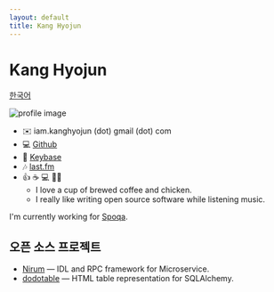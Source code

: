 ```yaml
---
layout: default
title: Kang Hyojun
---
```


# Kang Hyojun

[한국어](/)

![profile image](https://www.gravatar.com/avatar/ee4682832933a275e641ebc07b253599?s=180)

- ✉️  iam.kanghyojun (dot) gmail (dot) com
- 💻 [Github](https://github.com/admire93)
- 🔑 [Keybase](https://keybase.io/kanghyojun)
- 🎶 [last.fm](https://www.last.fm/user/admire93)
- 👍 ☕️ 💻 🐔🎶
  - I love a cup of brewed coffee and chicken.
  - I really like writing open source software while listening music.

I'm currently working for [Spoqa](https://spoqa.com).


## 오픈 소스 프로젝트

- [Nirum](https://github.com/spoqa/nirum) — IDL and RPC framework
  for Microservice.
- [dodotable](https://github.com/spoqa/dodotable) — HTML table representation
  for SQLAlchemy.
